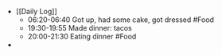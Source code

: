 - [[Daily Log]]
	- 06:20-06:40 Got up, had some cake, got dressed #Food
	- 19:30-19:55 Made dinner: tacos
	- 20:00-21:30 Eating dinner #Food
-
